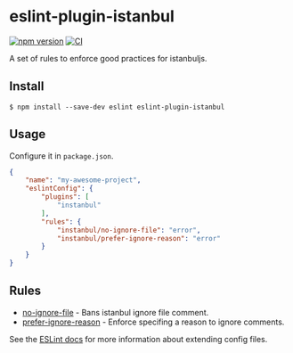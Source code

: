 # eslint-plugin-istanbul
[![npm version](https://badge.fury.io/js/eslint-plugin-istanbul.svg)](https://badge.fury.io/js/eslint-plugin-istanbul)
[![CI](https://github.com/istanbuljs/eslint-plugin-istanbul/workflows/CI/badge.svg)](https://github.com/istanbuljs/eslint-plugin-istanbul/actions)

A set of rules to enforce good practices for istanbuljs.

## Install

```console
$ npm install --save-dev eslint eslint-plugin-istanbul
```

## Usage

Configure it in `package.json`.

```json
{
    "name": "my-awesome-project",
    "eslintConfig": {
        "plugins": [
            "instanbul"
        ],
        "rules": {
            "instanbul/no-ignore-file": "error",
            "instanbul/prefer-ignore-reason": "error"
        }
    }
}
```

## Rules

- [no-ignore-file](docs/rules/no-ignore-file.md) - Bans istanbul ignore file comment.
- [prefer-ignore-reason](docs/rules/prefer-ignore-reason.md) - Enforce specifing a reason to ignore comments.

See the [ESLint docs](https://eslint.org/docs/user-guide/configuring#extending-configuration-files) for more information about extending config files.
